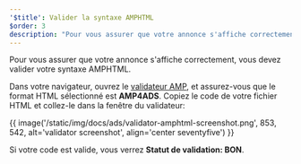 ```yaml
---
'$title': Valider la syntaxe AMPHTML
$order: 3
description: "Pour vous assurer que votre annonce s'affiche correctement, vous devez valider votre syntaxe AMPHTML. Dans votre navigateur, ouvrez le validateur AMP et assurez-vous que le format HTML sélectionné est AMP4ADS."
---
```


Pour vous assurer que votre annonce s'affiche correctement, vous devez valider votre syntaxe AMPHTML.

Dans votre navigateur, ouvrez le [validateur AMP](https://validator.ampproject.org/#htmlFormat=AMP4ADS), et assurez-vous que le format HTML sélectionné est **AMP4ADS**. Copiez le code de votre fichier HTML et collez-le dans la fenêtre du validateur:

{{ image('/static/img/docs/ads/validator-amphtml-screenshot.png', 853, 542, alt='validator screenshot', align='center seventyfive') }}

Si votre code est valide, vous verrez **Statut de validation: <span class="success-text">BON</span>**.
